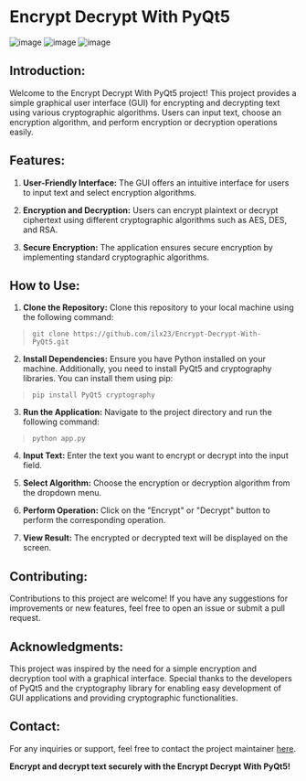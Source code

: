# Encrypt Decrypt With PyQt5

![image](https://github.com/ilx23/Encrypt-Decrypt-With-PyQt5/assets/91822811/51b111d0-c2ec-4ed8-afeb-2292cfdd973d)
![image](https://github.com/ilx23/Encrypt-Decrypt-With-PyQt5/assets/91822811/a7edfef0-8718-4a9a-aec3-18206a3afa14)
![image](https://github.com/ilx23/Encrypt-Decrypt-With-PyQt5/assets/91822811/296da2ec-2e04-4863-92ea-17df5a44f9e4)

## Introduction:

Welcome to the Encrypt Decrypt With PyQt5 project! This project provides a simple graphical user interface (GUI) for encrypting and decrypting text using various cryptographic algorithms. Users can input text, choose an encryption algorithm, and perform encryption or decryption operations easily.

## Features:

1. **User-Friendly Interface:** The GUI offers an intuitive interface for users to input text and select encryption algorithms.

2. **Encryption and Decryption:** Users can encrypt plaintext or decrypt ciphertext using different cryptographic algorithms such as AES, DES, and RSA.

3. **Secure Encryption:** The application ensures secure encryption by implementing standard cryptographic algorithms.

## How to Use:

1. **Clone the Repository:** Clone this repository to your local machine using the following command:
> ```git clone https://github.com/ilx23/Encrypt-Decrypt-With-PyQt5.git```

2. **Install Dependencies:** Ensure you have Python installed on your machine. Additionally, you need to install PyQt5 and cryptography libraries. You can install them using pip:
> ```pip install PyQt5 cryptography```

3. **Run the Application:** Navigate to the project directory and run the following command:
> ```python app.py```

4. **Input Text:** Enter the text you want to encrypt or decrypt into the input field.

5. **Select Algorithm:** Choose the encryption or decryption algorithm from the dropdown menu.

6. **Perform Operation:** Click on the "Encrypt" or "Decrypt" button to perform the corresponding operation.

7. **View Result:** The encrypted or decrypted text will be displayed on the screen.

## Contributing:

Contributions to this project are welcome! If you have any suggestions for improvements or new features, feel free to open an issue or submit a pull request.

## Acknowledgments:

This project was inspired by the need for a simple encryption and decryption tool with a graphical interface. Special thanks to the developers of PyQt5 and the cryptography library for enabling easy development of GUI applications and providing cryptographic functionalities.

## Contact:

For any inquiries or support, feel free to contact the project maintainer [here](iliakeshavarz23@gmail.com).

**Encrypt and decrypt text securely with the Encrypt Decrypt With PyQt5!**
